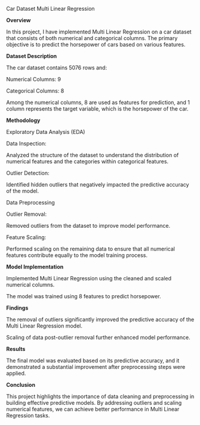 Car Dataset Multi Linear Regression

**Overview**

In this project, I have implemented Multi Linear Regression on a car dataset that consists of both numerical and categorical columns. The primary objective is to predict the horsepower of cars based on various features.

**Dataset Description**

The car dataset contains 5076 rows and:

Numerical Columns: 9

Categorical Columns: 8

Among the numerical columns, 8 are used as features for prediction, and 1 column represents the target variable, which is the horsepower of the car.

**Methodology**

Exploratory Data Analysis (EDA)

Data Inspection:

Analyzed the structure of the dataset to understand the distribution of numerical features and the categories within categorical features.

Outlier Detection:

Identified hidden outliers that negatively impacted the predictive accuracy of the model.

Data Preprocessing

Outlier Removal:

Removed outliers from the dataset to improve model performance.

Feature Scaling:

Performed scaling on the remaining data to ensure that all numerical features contribute equally to the model training process.

**Model Implementation**

Implemented Multi Linear Regression using the cleaned and scaled numerical columns.

The model was trained using 8 features to predict horsepower.

**Findings**

The removal of outliers significantly improved the predictive accuracy of the Multi Linear Regression model.

Scaling of data post-outlier removal further enhanced model performance.

**Results**

The final model was evaluated based on its predictive accuracy, and it demonstrated a substantial improvement after preprocessing steps were applied.

**Conclusion**

This project highlights the importance of data cleaning and preprocessing in building effective predictive models. By addressing outliers and scaling numerical features, we can achieve better performance in Multi Linear Regression tasks.

